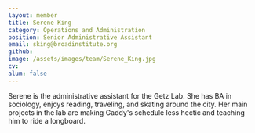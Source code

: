 ```yaml
---
layout: member
title: Serene King
category: Operations and Administration
position: Senior Administrative Assistant
email: sking@broadinstitute.org
github: 
image: /assets/images/team/Serene_King.jpg
cv:
alum: false
---
```


Serene is the administrative assistant for the Getz Lab. She has BA in sociology, enjoys reading, traveling, and skating around the city. Her main projects in the lab are making Gaddy's schedule less hectic and teaching him to ride a longboard.